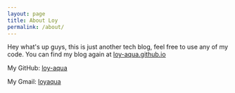 ```yaml
---
layout: page
title: About Loy
permalink: /about/
---
```


Hey what's up guys, this is just another tech blog, feel free to use any of my code. You can find my blog again at [loy-aqua.github.io](https://loy-aqua.github.io/)

My GitHub:
[loy-aqua](https://github.com/loy-aqua)

My Gmail:
[loyaqua](mailto://loyaqua@gmail.com)



